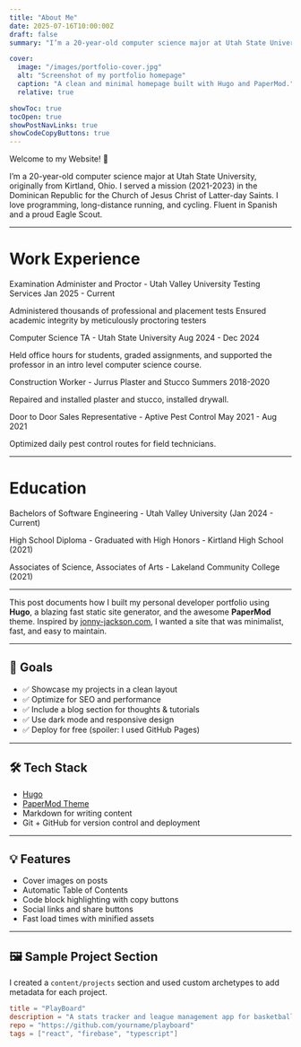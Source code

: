 ```yaml
---
title: "About Me"
date: 2025-07-16T10:00:00Z
draft: false
summary: "I’m a 20-year-old computer science major at Utah State University, originally from Kirtland, Ohio. I served a mission (2021-2023) in the Dominican Republic for the Church of Jesus Christ of Latter-day Saints. I love programming, long-distance running, and cycling. Fluent in Spanish and a proud Eagle Scout."

cover:
  image: "/images/portfolio-cover.jpg"
  alt: "Screenshot of my portfolio homepage"
  caption: "A clean and minimal homepage built with Hugo and PaperMod."
  relative: true

showToc: true
tocOpen: true
showPostNavLinks: true
showCodeCopyButtons: true
---
```


Welcome to my Website! 👋

I’m a 20-year-old computer science major at Utah State University, originally from Kirtland, Ohio. I served a mission (2021-2023) in the Dominican Republic for the Church of Jesus Christ of Latter-day Saints. I love programming, long-distance running, and cycling. Fluent in Spanish and a proud Eagle Scout.

---

# Work Experience

Examination Administer and Proctor - Utah Valley University Testing Services
Jan 2025 - Current

Administered thousands of professional and placement tests Ensured academic integrity by meticulously proctoring testers

Computer Science TA - Utah State University
Aug 2024 - Dec 2024

Held office hours for students, graded assignments, and supported the professor in an intro level computer science course.

Construction Worker - Jurrus Plaster and Stucco
Summers 2018-2020

Repaired and installed plaster and stucco, installed drywall.

Door to Door Sales Representative - Aptive Pest Control
May 2021 - Aug 2021

Optimized daily pest control routes for field technicians.

---

# Education

Bachelors of Software Engineering - Utah Valley University (Jan 2024 - Current)

High School Diploma - Graduated with High Honors - Kirtland High School (2021)

Associates of Science, Associates of Arts - Lakeland Community College (2021)

---

This post documents how I built my personal developer portfolio using **Hugo**, a blazing fast static site generator, and the awesome **PaperMod** theme. Inspired by [jonny-jackson.com](https://jonny-jackson.com), I wanted a site that was minimalist, fast, and easy to maintain.

---

## 🚀 Goals

- ✅ Showcase my projects in a clean layout
- ✅ Optimize for SEO and performance
- ✅ Include a blog section for thoughts & tutorials
- ✅ Use dark mode and responsive design
- ✅ Deploy for free (spoiler: I used GitHub Pages)

---

## 🛠 Tech Stack

- [Hugo](https://gohugo.io/)
- [PaperMod Theme](https://github.com/adityatelange/hugo-PaperMod)
- Markdown for writing content
- Git + GitHub for version control and deployment

---

## 💡 Features

- Cover images on posts
- Automatic Table of Contents
- Code block highlighting with copy buttons
- Social links and share buttons
- Fast load times with minified assets

---

## 🖼 Sample Project Section

I created a `content/projects` section and used custom archetypes to add metadata for each project.

```toml
title = "PlayBoard"
description = "A stats tracker and league management app for basketball players."
repo = "https://github.com/yourname/playboard"
tags = ["react", "firebase", "typescript"]
```
